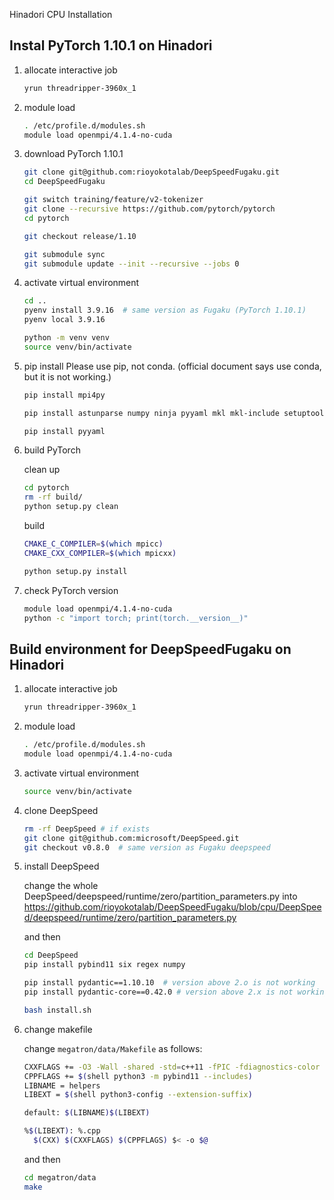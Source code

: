 Hinadori CPU Installation

## Instal PyTorch 1.10.1 on Hinadori

1. allocate interactive job
    ```bash
    yrun threadripper-3960x_1
    ```
2. module load
    ```bash
    . /etc/profile.d/modules.sh
    module load openmpi/4.1.4-no-cuda
    ```
3. download PyTorch 1.10.1
    ```bash
    git clone git@github.com:rioyokotalab/DeepSpeedFugaku.git
    cd DeepSpeedFugaku

    git switch training/feature/v2-tokenizer
    git clone --recursive https://github.com/pytorch/pytorch
    cd pytorch

    git checkout release/1.10

    git submodule sync
    git submodule update --init --recursive --jobs 0
    ```
4. activate virtual environment
    ```bash
    cd ..
    pyenv install 3.9.16  # same version as Fugaku (PyTorch 1.10.1)
    pyenv local 3.9.16

    python -m venv venv
    source venv/bin/activate
    ```
5. pip install
    Please use pip, not conda. (official document says use conda, but it is not working.)
    ```bash
    pip install mpi4py

    pip install astunparse numpy ninja pyyaml mkl mkl-include setuptools cmake cffi typing_extensions future six requests dataclasses

    pip install pyyaml
    ```
6. build PyTorch

    clean up
    ```bash
    cd pytorch
    rm -rf build/
    python setup.py clean
    ```

    build
    ```bash
    CMAKE_C_COMPILER=$(which mpicc)
    CMAKE_CXX_COMPILER=$(which mpicxx)

    python setup.py install
    ```

7. check PyTorch version
    ```bash
    module load openmpi/4.1.4-no-cuda
    python -c "import torch; print(torch.__version__)"
    ```

## Build environment for DeepSpeedFugaku on Hinadori

1. allocate interactive job
    ```bash
    yrun threadripper-3960x_1
    ```
2. module load
    ```bash
    . /etc/profile.d/modules.sh
    module load openmpi/4.1.4-no-cuda
    ```
3. activate virtual environment
    ```bash
    source venv/bin/activate
    ```
4. clone DeepSpeed
    ```bash
    rm -rf DeepSpeed # if exists
    git clone git@github.com:microsoft/DeepSpeed.git
    git checkout v0.8.0  # same version as Fugaku deepspeed
    ```

5. install DeepSpeed

    change the whole DeepSpeed/deepspeed/runtime/zero/partition_parameters.py into https://github.com/rioyokotalab/DeepSpeedFugaku/blob/cpu/DeepSpeed/deepspeed/runtime/zero/partition_parameters.py

    and then
    ```bash
    cd DeepSpeed
    pip install pybind11 six regex numpy

    pip install pydantic==1.10.10  # version above 2.o is not working
    pip install pydantic-core==0.42.0 # version above 2.x is not working

    bash install.sh
    ```

6. change makefile

    change `megatron/data/Makefile` as follows:
    ```bash
    CXXFLAGS += -O3 -Wall -shared -std=c++11 -fPIC -fdiagnostics-color
    CPPFLAGS += $(shell python3 -m pybind11 --includes)
    LIBNAME = helpers
    LIBEXT = $(shell python3-config --extension-suffix)

    default: $(LIBNAME)$(LIBEXT)

    %$(LIBEXT): %.cpp
      $(CXX) $(CXXFLAGS) $(CPPFLAGS) $< -o $@
    ```

    and then
    ```bash
    cd megatron/data
    make
    ```

